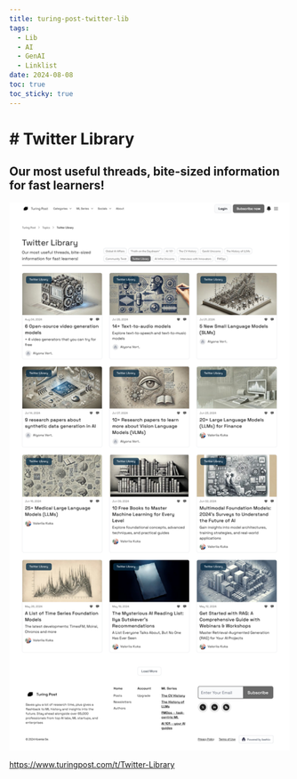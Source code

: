 ```yaml
---
title: turing-post-twitter-lib
tags:
  - Lib
  - AI
  - GenAI
  - Linklist
date: 2024-08-08
toc: true
toc_sticky: true
---
```



# # Twitter Library

## Our most useful threads, bite-sized information for fast learners!

![](../_asset/2024-08-08-turing-post-twitter-lib_image_1.png)

https://www.turingpost.com/t/Twitter-Library
